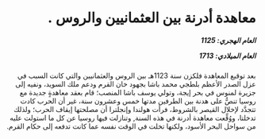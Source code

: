 <h1 dir="rtl">معاهدة أدرنة بين العثمانيين والروس .</h1>

<h5 dir="rtl">العام الهجري:  1125

العام الميلادي: 1713

</h5>

<p dir="rtl">بعد توقيع المعاهدة فلكزن سنة 1123هـ بين الروس والعثمانيين والتي كانت السبب في عزل الصدر الأعظم بلطجي محمد باشا بجهود خان القرم ودعم ملك السويد، ونفيه إلى جزيرة لمنوس في بحر إيجة، وتولي يوسف باشا المنصب؛ قام بعقد معاهدةٍ جديدة مع روسيا تنصُّ على هدنة بين الطرفين مدتها خمس وعشرون سنة، غير أن الحرب كادت تتجدَّد لإخلال القيصر بالشروط، فرأت هولندا وإنجلترا أن مصلحتها إيقاف الحرب؛ ولذلك تدخلتا، ووُقِّعت معاهدة أدرنة في هذه السنة, وتنازلت فيها روسيا عن كل ما استولت عليه من سواحل البحر الأسود، ولكنها تخلت في الوقت نفسه عما كانت تدفعه إلى حكام القرم.</p></br>
